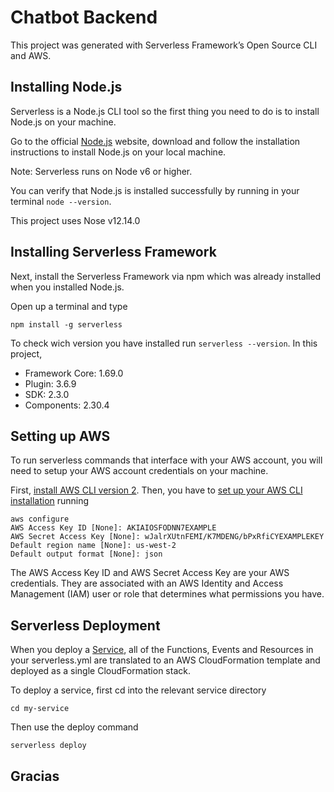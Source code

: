 # Chatbot Backend
This project was generated with Serverless Framework’s Open Source CLI and AWS.

## Installing Node.js
Serverless is a Node.js CLI tool so the first thing you need to do is to install Node.js on your machine.

Go to the official [Node.js](https://nodejs.org/en/) website, download and follow the installation instructions to install Node.js on your local machine.

Note: Serverless runs on Node v6 or higher.

You can verify that Node.js is installed successfully by running in your terminal `node --version`.

This project uses Nose v12.14.0


## Installing Serverless Framework
Next, install the Serverless Framework via npm which was already installed when you installed Node.js.

Open up a terminal and type
```
npm install -g serverless
```

To check wich version you have installed run `serverless --version`. In this project,
- Framework Core: 1.69.0
- Plugin: 3.6.9
- SDK: 2.3.0
- Components: 2.30.4

## Setting up AWS
To run serverless commands that interface with your AWS account, you will need to setup your AWS account credentials on your machine.

First, [install AWS CLI version 2](https://docs.aws.amazon.com/cli/latest/userguide/install-cliv2-windows.html). Then, you have to [set up your AWS CLI installation](https://docs.aws.amazon.com/cli/latest/userguide/cli-chap-configure.html) running
```
aws configure
AWS Access Key ID [None]: AKIAIOSFODNN7EXAMPLE
AWS Secret Access Key [None]: wJalrXUtnFEMI/K7MDENG/bPxRfiCYEXAMPLEKEY
Default region name [None]: us-west-2
Default output format [None]: json
```
The AWS Access Key ID and AWS Secret Access Key are your AWS credentials. They are associated with an AWS Identity and Access Management (IAM) user or role that determines what permissions you have.

## Serverless Deployment
When you deploy a [Service](https://www.serverless.com/framework/docs/providers/aws/guide/services/), all of the Functions, Events and Resources in your serverless.yml are translated to an AWS CloudFormation template and deployed as a single CloudFormation stack.

To deploy a service, first cd into the relevant service directory
```
cd my-service
```
Then use the deploy command
```
serverless deploy
```

## Gracias
